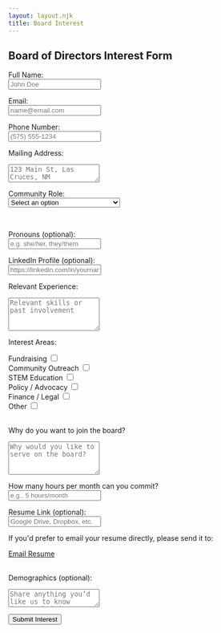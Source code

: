 ```yaml
---
layout: layout.njk
title: Board Interest
---
```

<main>
  <section class="interestform-section">
    <h2>Board of Directors Interest Form</h2>

<form name="board-interest" method="POST" data-netlify="true" netlify-honeypot="bot-field">
  <input type="hidden" name="form-name" value="board-interest">
    <p hidden>
    <label>Don’t fill this out if you're human: <input name="bot-field"></label>
    </p>

<form name="board-interest" method="POST" data-netlify="true">
<input type="hidden" name="form-name" value="board-interest">

<label>Full Name:<br>
  <input type="text" name="name" placeholder="John Doe" required>
</label>
  <br>

<label>Email:<br>
  <input type="email" name="email" placeholder="name@email.com" required>
</label>
  <br>

<label>Phone Number:<br>
  <input type="tel" name="phone" placeholder="(575) 555-1234">
</label>
  <br>

<label>Mailing Address:<br>
  <textarea name="address" placeholder="123 Main St, Las Cruces, NM" rows="2"></textarea>
</label>
  <br>

<label>Community Role:<br>
  <select name="community_role" required>
    <option value="" disabled selected>Select an option</option>
    <option value="Parent or Guardian">Parent or Guardian</option>
    <option value="Educator (K–12 or Higher Ed)">Educator (K–12 or Higher Ed)</option>
    <option value="STEM Professional">STEM Professional</option>
    <option value="Local Business Owner or Leader">Local Business Owner or Leader</option>
    <option value="Nonprofit or Community Advocate">Nonprofit or Community Advocate</option>
    <option value="Student (High School or College)">Student (High School or College)</option>
    <option value="Other">Other</option>
  </select>
</label>

<div id="community-other-container" style="display: none; margin-top: 1rem;">
  <label>Please specify your role:<br>
    <input type="text" name="community_role_other" id="community-other-text" placeholder="Tell us your role">
  </label>
</div>
<br>

<label>Pronouns (optional):<br>
  <input type="text" name="pronouns" placeholder="e.g. she/her, they/them">
</label>
  <br>

<label>LinkedIn Profile (optional):<br>
  <input type="url" name="linkedin" placeholder="https://linkedin.com/in/yourname">
</label>
  <br>

<label>Relevant Experience:<br>
  <textarea name="experience" placeholder="Relevant skills or past involvement" rows="4" required></textarea>
</label>
  <br>

<label>Interest Areas:</label>
  <div class="checkbox-group">
    
  <div class="checkbox-row">
      <label for="fundraising">Fundraising</label> 
        <input type="checkbox" name="interest_area" value="Fundraising" id="fundraising">
  </div>
    
  <div class="checkbox-row">
    <label for="outreach">Community Outreach</label>
      <input type="checkbox" name="interest_area" value="Community Outreach" id="outreach">
  </div>
  
  <div class="checkbox-row">
    <label for="stem">STEM Education</label>
    <input type="checkbox" name="interest_area" value="STEM Education" id="stem">
  </div>
  
  <div class="checkbox-row">
    <label for="policy">Policy / Advocacy</label>
    <input type="checkbox" name="interest_area" value="Policy / Advocacy" id="policy">
  </div>
  
  <div class="checkbox-row">
    <label for="finance">Finance / Legal</label>
    <input type="checkbox" name="interest_area" value="Finance / Legal" id="finance">
  </div>
  
  <div class="checkbox-row">
    <label for="other">Other</label>
    <input type="checkbox" name="interest_area" value="Other" id="other">
      <input type="text" name="interest_area_other" id="other-text" placeholder="Please specify" style="display: none;">
  </div>
  
  </div>
    <br>

<label>Why do you want to join the board?<br>
  <textarea name="motivation" placeholder="Why would you like to serve on the board?" rows="4" required></textarea>
</label>
<br>

<label>How many hours per month can you commit?<br>
  <input type="text" name="availability" placeholder="e.g., 5 hours/month">
</label>
<br>

<label>Resume Link (optional):<br>
  <input type="url" name="resume_link" placeholder="Google Drive, Dropbox, etc.">
</label>
<br>

<div class="resume-email-note">
  <p>If you'd prefer to email your resume directly, please send it to:</p>
  <a href="mailto:roadrunnersteminitiative+resume@gmail.com" class="button" style="margin-top: 0.5rem;">Email Resume</a>
</div>
<br>

<label>Demographics (optional):<br>
  <textarea name="demographics" placeholder="Share anything you’d like us to know (race/ethnicity, gender identity, etc.)"></textarea>
</label>
<br>

<button type="submit" class="button">Submit Interest</button>

</form>
  </section>

<script>
  const otherCheckbox = document.getElementById('other');
  const otherText = document.getElementById('other-text');

  otherCheckbox.addEventListener('change', () => {
    otherText.style.display = otherCheckbox.checked ? 'block' : 'none';
  });
</script>
